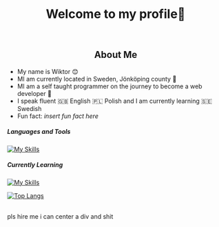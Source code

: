 <div id="header" align="center">
    <h1>Welcome to my profile👋</h1>
</div>

<br>

<div id="about">
    <h2 align="center">About Me</h2>
    <ul>
        <li>
            My name is Wiktor 😊
        </li>
        <li>
            MI am currently located in Sweden, Jönköping county 💯
        </li>
        <li>
            MI am a self taught programmer on the journey to become a web developer 🚀
        </li>
        <li>
            I speak fluent 🇬🇧 English 🇵🇱 Polish and I am currently learning 🇸🇪 Swedish
        </li>
        <li>
            Fun fact: <i>insert fun fact here</i>
        </li>
    </ul>
</div>
               
<h5>Languages and Tools</h5>

[![My Skills](https://skillicons.dev/icons?i=python,js,ts,mongodb,linux)](https://skillicons.dev)

<h5>Currently Learning</h5>

[![My Skills](https://skillicons.dev/icons?i=vuejs)](https://skillicons.dev)

[![Top Langs](https://github-readme-stats.vercel.app/api/top-langs/?username=anuraghazra&layout=compact)](https://github.com/anuraghazra/github-readme-stats)
    
<br>
pls hire me i can center a div and shit

